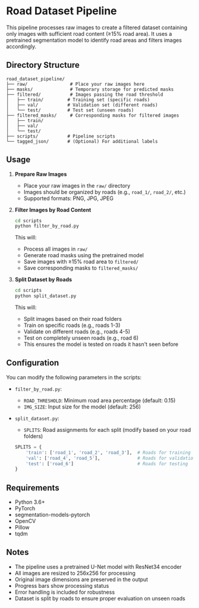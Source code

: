 # Road Dataset Pipeline

This pipeline processes raw images to create a filtered dataset containing only images with sufficient road content (≥15% road area). It uses a pretrained segmentation model to identify road areas and filters images accordingly.

## Directory Structure

```
road_dataset_pipeline/
├── raw/                # Place your raw images here
├── masks/              # Temporary storage for predicted masks
├── filtered/           # Images passing the road threshold
│   ├── train/         # Training set (specific roads)
│   ├── val/           # Validation set (different roads)
│   └── test/          # Test set (unseen roads)
├── filtered_masks/     # Corresponding masks for filtered images
│   ├── train/
│   ├── val/
│   └── test/
├── scripts/           # Pipeline scripts
└── tagged_json/       # (Optional) For additional labels
```

## Usage

1. **Prepare Raw Images**
   - Place your raw images in the `raw/` directory
   - Images should be organized by roads (e.g., `road_1/`, `road_2/`, etc.)
   - Supported formats: PNG, JPG, JPEG

2. **Filter Images by Road Content**
   ```bash
   cd scripts
   python filter_by_road.py
   ```
   This will:
   - Process all images in `raw/`
   - Generate road masks using the pretrained model
   - Save images with ≥15% road area to `filtered/`
   - Save corresponding masks to `filtered_masks/`

3. **Split Dataset by Roads**
   ```bash
   cd scripts
   python split_dataset.py
   ```
   This will:
   - Split images based on their road folders
   - Train on specific roads (e.g., roads 1-3)
   - Validate on different roads (e.g., roads 4-5)
   - Test on completely unseen roads (e.g., road 6)
   - This ensures the model is tested on roads it hasn't seen before

## Configuration

You can modify the following parameters in the scripts:

- `filter_by_road.py`:
  - `ROAD_THRESHOLD`: Minimum road area percentage (default: 0.15)
  - `IMG_SIZE`: Input size for the model (default: 256)

- `split_dataset.py`:
  - `SPLITS`: Road assignments for each split (modify based on your road folders)
  ```python
  SPLITS = {
      'train': ['road_1', 'road_2', 'road_3'],  # Roads for training
      'val': ['road_4', 'road_5'],              # Roads for validation
      'test': ['road_6']                        # Roads for testing
  }
  ```

## Requirements

- Python 3.6+
- PyTorch
- segmentation-models-pytorch
- OpenCV
- Pillow
- tqdm

## Notes

- The pipeline uses a pretrained U-Net model with ResNet34 encoder
- All images are resized to 256x256 for processing
- Original image dimensions are preserved in the output
- Progress bars show processing status
- Error handling is included for robustness
- Dataset is split by roads to ensure proper evaluation on unseen roads 